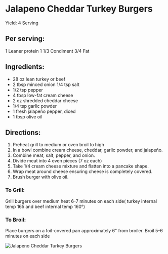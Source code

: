 # Jalapeno Cheddar Turkey Burgers

Yield:
4 Serving

## Per serving:
1 Leaner protein
1 1/3 Condiment
3/4 Fat

## Ingredients:
* 28 oz lean turkey or beef
* 2 tbsp minced onion 1/4 tsp salt
* 1/2 tsp pepper
* 4 tbsp low-fat cream cheese
* 2 oz shredded cheddar cheese
* 1/4 tsp garlic powder
* 1 fresh jalapeño pepper, diced
* 1 tbsp olive oil

## Directions:
1. Preheat grill to medium or oven broil to high
2. In a bowl combine cream cheese, cheddar, garlic powder, and jalapeño.
3. Combine meat, salt, pepper, and onion.
4. Divide meat into 4 even pieces (7 oz each)
5. Take 1/4 cream cheese mixture and flatten into a pancake shape.
6. Wrap meat around cheese ensuring cheese is completely covered.
7. Brush burger with olive oil.

### To Grill:
Grill burgers over medium heat 6-7 minutes on each side( turkey internal temp 165 and beef internal temp 160°)

### To Broil:
Place burgers on a foil-covered pan approximately 6" from broiler. Broil 5-6 minutes on each side

![Jalapeno Cheddar Turkey Burgers](images/Jalapeno%20Cheddar%20Turkey%20Burgers.png)

